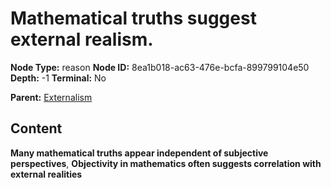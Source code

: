 # Mathematical truths suggest external realism.

**Node Type:** reason
**Node ID:** 8ea1b018-ac63-476e-bcfa-899799104e50
**Depth:** -1
**Terminal:** No

**Parent:** [Externalism](externalism.md)

## Content

**Many mathematical truths appear independent of subjective perspectives**, **Objectivity in mathematics often suggests correlation with external realities**
